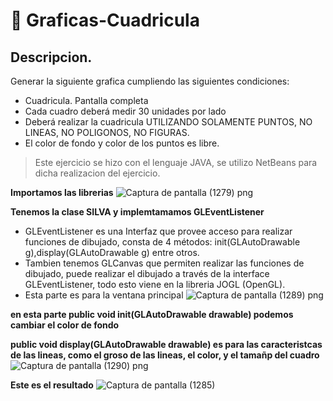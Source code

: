 # :thinking: Graficas-Cuadricula
## Descripcion.
Generar la siguiente grafica cumpliendo las siguientes condiciones:
- Cuadricula. Pantalla completa
- Cada cuadro deberá medir 30 unidades por lado
- Deberá realizar la cuadricula UTILIZANDO SOLAMENTE PUNTOS, NO LINEAS, NO POLIGONOS, NO FIGURAS.
- El color de fondo y color de los puntos es libre.
> Este ejercicio se hizo con el lenguaje JAVA, se utilizo NetBeans para dicha realizacion del ejercicio.

**Importamos las librerias**
![Captura de pantalla (1279) png](https://user-images.githubusercontent.com/71051834/133091083-c7d19f27-0684-4755-bbf0-3a7b22abbdcf.jpg)

**Tenemos la clase SILVA y implemtamamos  GLEventListener**

- GLEventListener es una Interfaz que provee acceso para realizar funciones de dibujado, consta de 4 métodos: init(GLAutoDrawable g),display(GLAutoDrawable g) entre otros. 
- Tambien tenemos GLCanvas que permiten realizar las funciones de dibujado, puede realizar el dibujado a través de la interface GLEventListener, todo esto viene en la libreria JOGL (OpenGL).
- Esta parte es para la ventana principal 
![Captura de pantalla (1289) png](https://user-images.githubusercontent.com/71051834/133153242-c8180245-8aa1-4803-86b9-6f561f9398cc.jpg)

**en esta parte public void init(GLAutoDrawable drawable) podemos cambiar el color de fondo**

**public void display(GLAutoDrawable drawable) es para las caracteristcas de las lineas, como el groso de las lineas, el color, y el tamañp del cuadro**
![Captura de pantalla (1290) png](https://user-images.githubusercontent.com/71051834/133164399-f09572f1-cf58-4566-a228-57aea42ae486.jpg)

**Este es el resultado**
![Captura de pantalla (1285)](https://user-images.githubusercontent.com/71051834/133093470-6a8b48c2-fb2b-46cf-ae3a-d36b24ef6ada.png)
